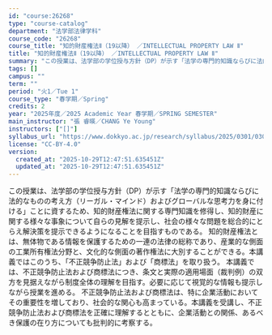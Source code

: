 ```yaml
---
id: "course:26268"
type: "course-catalog"
department: "法学部法律学科"
course_code: "26268"
course_title: "知的財産権法Ⅱ（19以降） ／INTELLECTUAL PROPERTY LAW Ⅱ"
title: "知的財産権法Ⅱ（19以降） ／INTELLECTUAL PROPERTY LAW Ⅱ"
summary: "この授業は、法学部の学位授与方針（DP）が示す「法学の専門的知識ならびに法的なものの考え方（リーガル・マインド）およびグローバルな思考力を身に付ける」ことに資するため、知的財産権法に関する専門知識を修得し、知的財産に関する様々な事象について…"
tags: []
campus: ""
term: ""
period: "火1／Tue 1"
course_type: "春学期／Spring"
credits: 2
year: "2025年度／2025 Academic Year 春学期／SPRING SEMESTER"
main_instructor: "張 睿暎／CHANG Ye Young"
instructors: ["[]"]
syllabus_url: "https://www.dokkyo.ac.jp/research/syllabus/2025/0301/0301_26268_ja_JP.html"
license: "CC-BY-4.0"
version:
  created_at: "2025-10-29T12:47:51.635451Z"
  updated_at: "2025-10-29T12:47:51.635451Z"
---
```

この授業は、法学部の学位授与方針（DP）が示す「法学の専門的知識ならびに法的なものの考え方（リーガル・マインド）およびグローバルな思考力を身に付ける」ことに資するため、知的財産権法に関する専門知識を修得し、知的財産に関する様々な事象について自らの見解を提示し、社会の様々な問題を総合的にとらえ解決策を提示できるようになることを目指すものである。 知的財産権法とは、無体物である情報を保護するための一連の法律の総称であり、産業的な側面の工業所有権法分野と、文化的な側面の著作権法に大別することができる。本講義ではこのうち、「不正競争防止法」および「商標法」を取り扱う。 本講義では、不正競争防止法および商標法につき、条文と実際の適用場面（裁判例）の双方を見据えながら制度全体の理解を目指す。必要に応じて視覚的な情報も提示しながら授業を進める。 不正競争防止法および商標法は、特に企業活動においてその重要性を増しており、社会的な関心も高まっている。本講義を受講し、不正競争防止法および商標法を正確に理解するとともに、企業活動との関係、あるべき保護の在り方についても批判的に考察する。
